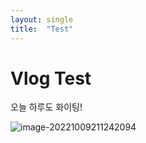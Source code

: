 ```yaml
---
layout: single
title:  "Test"
---
```


# Vlog Test

오늘 하루도 화이팅!

![image-20221009211242094](/Users/kong/workspace/indivisual/KKardd-github-blog/Kkardd.github.io/images/2022-10-03-first/image-20221009211242094.png)
